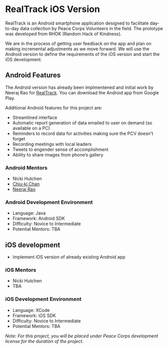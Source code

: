 # RealTrack iOS Version

RealTrack is an Android smartphone application designed to facilitate day-to-day data collection by Peace Corps Volunteers in the field. The prototype was developed from RHOK (Random Hack of Kindness). 

We are in the process of getting user feedback on the app and plan on making incremental adjustments as we move forward. We will use the Android version to define the requirements of the iOS version and start the iOS development.

## Android Features

The Android version has already been implmentened and initial work by Neeraj Rao for [RealTrack](https://github.com/neeraj2608/realtrack). You can download the Android app from Google Play. 

Additional Android features for this project are:
* Streamlined interface
* Automatic report generation of data emailed to user on demand (so available on a PC)
* Reminders to record data for activities making sure the PCV doesn't forget
* Recording meetings with local leaders
* Tweets to engender sense of accomplishment
* Ability to share images from phone’s gallery

### Android Mentors
* Nicki Hutchen
* [Chiu-ki Chan](https://twitter.com/chiuki)
* [Neeraj Rao](https://www.linkedin.com/in/neeraj2608)

### Android Development Environment

* Language: Java 
* Framework: Android SDK
* Difficulty: Novice to Intermediate
* Potential Mentors: TBA

## iOS development
* Implement iOS version of already existing Android app

### iOS Mentors
* Nicki Hutchen
* TBA

### iOS Development Environment
* Language: XCode
* Framework: iOS SDK
* Difficulty: Novice to Intermediate
* Potential Mentors: TBA

_Note: For this project, you will be placed under Peace Corps development license for the duration of the project._